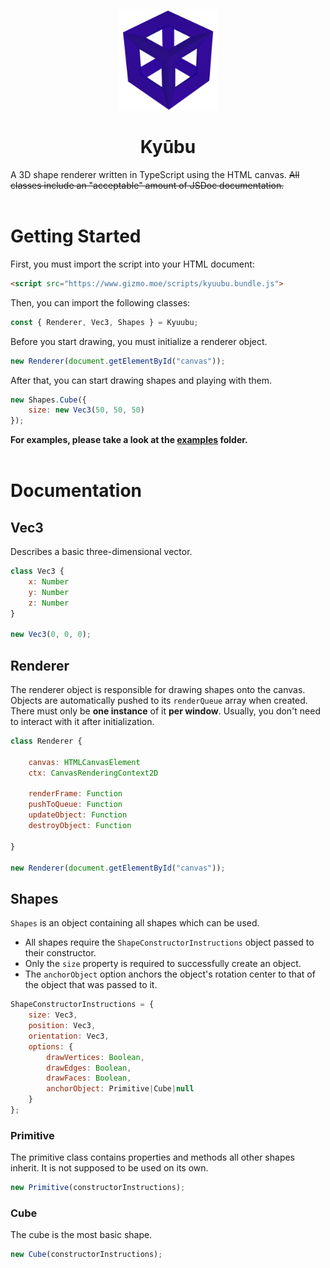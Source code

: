 <p align="center"><img src="https://github.com/GizmoTjaz/kyuubu/blob/master/logo/Logo.png" width="160"></p>
<h1 align="center">Kyūbu</h1>

A 3D shape renderer written in TypeScript using the HTML canvas.
~~All classes include an "acceptable" amount of JSDoc documentation.~~
<br></br>

# Getting Started

First, you must import the script into your HTML document:
```html
<script src="https://www.gizmo.moe/scripts/kyuubu.bundle.js">
```

Then, you can import the following classes:
```js
const { Renderer, Vec3, Shapes } = Kyuubu;
```

Before you start drawing, you must initialize a renderer object.
```js
new Renderer(document.getElementById("canvas"));
```

After that, you can start drawing shapes and playing with them.
```js
new Shapes.Cube({
    size: new Vec3(50, 50, 50)
});
```

**For examples, please take a look at the [examples](https://github.com/GizmoTjaz/kyuubu/tree/master/examples) folder.**
<br></br>

# Documentation

## Vec3
Describes a basic three-dimensional vector.

```js
class Vec3 {
    x: Number
    y: Number
    z: Number
}

new Vec3(0, 0, 0);
```

## Renderer
The renderer object is responsible for drawing shapes onto the canvas. Objects are automatically pushed to its `renderQueue` array when created. There must only be **one instance** of it **per window**. Usually, you don't need to interact with it after initialization.

```js
class Renderer {

    canvas: HTMLCanvasElement
    ctx: CanvasRenderingContext2D

    renderFrame: Function
    pushToQueue: Function
    updateObject: Function
    destroyObject: Function

}

new Renderer(document.getElementById("canvas"));
```

## Shapes
`Shapes` is an object containing all shapes which can be used.
- All shapes require the `ShapeConstructorInstructions` object passed to their constructor.
- Only the `size` property is required to successfully create an object.
- The `anchorObject` option anchors the object's rotation center to that of the object that was passed to it.

```js
ShapeConstructorInstructions = {
    size: Vec3,
    position: Vec3,
    orientation: Vec3,
    options: {
        drawVertices: Boolean,
        drawEdges: Boolean,
        drawFaces: Boolean,
        anchorObject: Primitive|Cube|null
    }
};
```

### Primitive
The primitive class contains properties and methods all other shapes inherit. It is not supposed to be used on its own.
```js
new Primitive(constructorInstructions);
```

### Cube
The cube is the most basic shape.
```js
new Cube(constructorInstructions);
```
